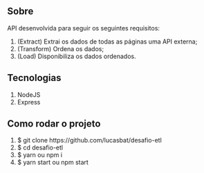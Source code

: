 <h2>Sobre</h2>
API desenvolvida para seguir os seguintes requisitos:
<ol>
<li>(Extract) Extrai os dados de todas as páginas uma API externa;</li>
<li>(Transform) Ordena os dados;</li>
<li>(Load) Disponibiliza os dados ordenados.</li>
</ol>

<h2>Tecnologias</h2>
<ol>
<li>NodeJS</li>
<li>Express</li>
</ol>

<h2>Como rodar o projeto</h2>
<ol>
<li>$ git clone https://github.com/lucasbat/desafio-etl</li>
<li>$ cd desafio-etl</li>
<li>$ yarn ou npm i</li>
<li>$ yarn start ou npm start</li>
</ol>